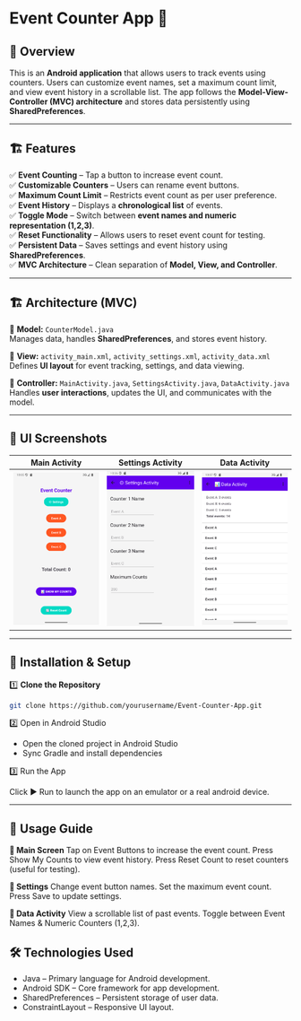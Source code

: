 # Event Counter App 🚀  

## 📌 Overview  
This is an **Android application** that allows users to track events using counters. Users can customize event names, set a maximum count limit, and view event history in a scrollable list. The app follows the **Model-View-Controller (MVC) architecture** and stores data persistently using **SharedPreferences**.

---

## 🏗️ Features  
✅ **Event Counting** – Tap a button to increase event count.  
✅ **Customizable Counters** – Users can rename event buttons.  
✅ **Maximum Count Limit** – Restricts event count as per user preference.  
✅ **Event History** – Displays a **chronological list** of events.  
✅ **Toggle Mode** – Switch between **event names and numeric representation (1,2,3)**.  
✅ **Reset Functionality** – Allows users to reset event count for testing.  
✅ **Persistent Data** – Saves settings and event history using **SharedPreferences**.  
✅ **MVC Architecture** – Clean separation of **Model, View, and Controller**.  

---

## 🏗️ Architecture (MVC)  
📂 **Model:** `CounterModel.java`  
Manages data, handles **SharedPreferences**, and stores event history.  

📂 **View:** `activity_main.xml`, `activity_settings.xml`, `activity_data.xml`  
Defines **UI layout** for event tracking, settings, and data viewing.  

📂 **Controller:** `MainActivity.java`, `SettingsActivity.java`, `DataActivity.java`  
Handles **user interactions**, updates the UI, and communicates with the model.  

---

## 🎨 UI Screenshots  
| Main Activity | Settings Activity | Data Activity |
|--------------|----------------|--------------|
| ![Main Screen](screenshots/main_activity.png) | ![Settings](screenshots/settings_activity.png) | ![Data Screen](screenshots/data_activity.png) |

---

## 📜 Installation & Setup  
1️⃣ **Clone the Repository**  
```bash
git clone https://github.com/yourusername/Event-Counter-App.git
```

2️⃣ Open in Android Studio
- Open the cloned project in Android Studio
- Sync Gradle and install dependencies

3️⃣ Run the App

Click ▶️ Run to launch the app on an emulator or a real android device.

---

## 🎯 Usage Guide
**📌 Main Screen**
Tap on Event Buttons to increase the event count.
Press Show My Counts to view event history.
Press Reset Count to reset counters (useful for testing).

**📌 Settings**
Change event button names.
Set the maximum event count.
Press Save to update settings.

**📌 Data Activity**
View a scrollable list of past events.
Toggle between Event Names & Numeric Counters (1,2,3).

## 🛠️ Technologies Used
- Java – Primary language for Android development.
- Android SDK – Core framework for app development.
- SharedPreferences – Persistent storage of user data.
- ConstraintLayout – Responsive UI layout.
